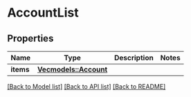 # AccountList

## Properties

Name | Type | Description | Notes
------------ | ------------- | ------------- | -------------
**items** | [**Vec<models::Account>**](Account.md) |  | 

[[Back to Model list]](../README.md#documentation-for-models) [[Back to API list]](../README.md#documentation-for-api-endpoints) [[Back to README]](../README.md)


